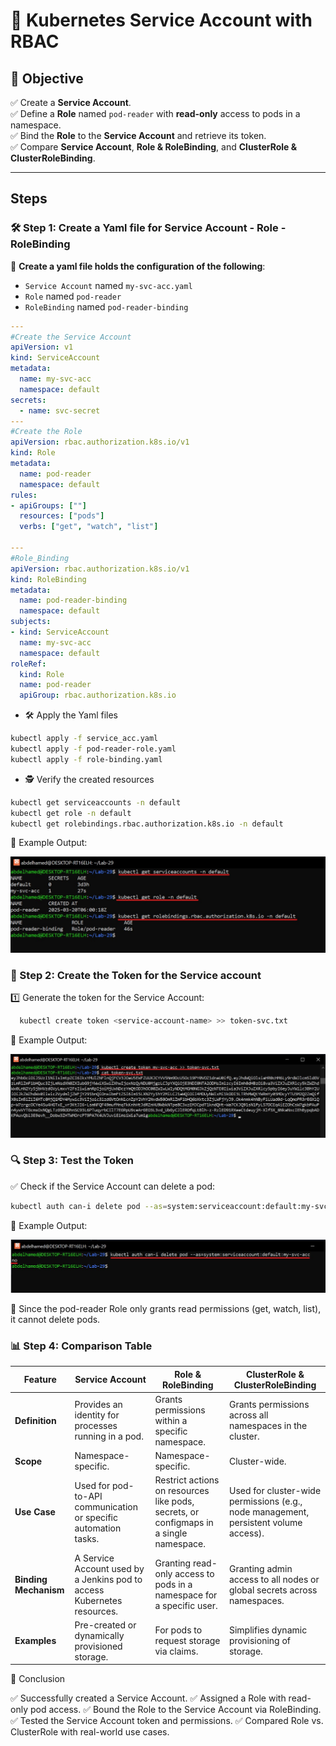 # 🔐 Kubernetes Service Account with RBAC  

## 🎯 Objective  
✅ Create a **Service Account**.  
✅ Define a **Role** named `pod-reader` with **read-only** access to pods in a namespace.  
✅ Bind the **Role** to the **Service Account** and retrieve its token.  
✅ Compare **Service Account**, **Role & RoleBinding**, and **ClusterRole & ClusterRoleBinding**.  

---

## Steps  

### 🛠️ Step 1: Create a Yaml file for Service Account - Role - RoleBinding

🔹 **Create a yaml file holds the configuration of the following**:

- `Service Account` named `my-svc-acc.yaml`
- `Role` named `pod-reader`
- `RoleBinding` named `pod-reader-binding`

```yaml
---
#Create the Service Account
apiVersion: v1
kind: ServiceAccount
metadata:
  name: my-svc-acc
  namespace: default
secrets:
  - name: svc-secret
---
#Create the Role
apiVersion: rbac.authorization.k8s.io/v1
kind: Role
metadata:
  name: pod-reader
  namespace: default
rules:
- apiGroups: [""]
  resources: ["pods"]
  verbs: ["get", "watch", "list"]

---
#Role_Binding
apiVersion: rbac.authorization.k8s.io/v1
kind: RoleBinding
metadata:
  name: pod-reader-binding
  namespace: default
subjects:
- kind: ServiceAccount
  name: my-svc-acc
  namespace: default
roleRef:
  kind: Role
  name: pod-reader
  apiGroup: rbac.authorization.k8s.io
```

- 🛠️ Apply the Yaml files

```bash
kubectl apply -f service_acc.yaml
kubectl apply -f pod-reader-role.yaml
kubectl apply -f role-binding.yaml
```

- 🕵️ Verify the created resources

```bash
kubectl get serviceaccounts -n default
kubectl get role -n default
kubectl get rolebindings.rbac.authorization.k8s.io -n default 
```
📸 Example Output:

![image](./images/Verify.jpg)

### 🔑 Step 2: Create the Token for the Service account
1️⃣ Generate the token for the Service Account:
```bash
  kubectl create token <service-account-name> >> token-svc.txt
```

📸 Example Output:

![image](./images/token.jpg)

### 🔍 Step 3: Test the Token
✅ Check if the Service Account can delete a pod:
```bash
kubectl auth can-i delete pod --as=system:serviceaccount:default:my-svc-acc
```
📸 Example Output:

![image](./images/test-token.jpg)

🚫 Since the pod-reader Role only grants read permissions (get, watch, list), it cannot delete pods.

### 📊 Step 4: Comparison Table

| Feature             | Service Account            |     Role & RoleBinding		     | ClusterRole & ClusterRoleBinding                                               |
|---------------------|-----------------------------------|----------------------------------------|-----------------------------------------------------------|
| **Definition**      | Provides an identity for processes running in a pod.	|Grants permissions within a specific namespace.	| Grants permissions across all namespaces in the cluster.|
| **Scope**    | Namespace-specific.		              | Namespace-specific.	                     | Cluster-wide.                          |
| **Use Case**          | Used for pod-to-API communication or specific automation tasks.	         	|	Restrict actions on resources like pods, secrets, or configmaps in a single namespace.	         | Used for cluster-wide permissions (e.g., node management, persistent volume access).            |
| **Binding Mechanism**   | A Service Account used by a Jenkins pod to access Kubernetes resources.			|	Granting read-only access to pods in a namespace for a specific user.      | Granting admin access to all nodes or global secrets across namespaces. |
| **Examples**        | Pre-created or dynamically provisioned storage.	|	For pods to request storage via claims.| Simplifies dynamic provisioning of storage. |

🎉 Conclusion

✅ Successfully created a Service Account. 
✅ Assigned a Role with read-only pod access. 
✅ Bound the Role to the Service Account via RoleBinding. 
✅ Tested the Service Account token and permissions. 
✅ Compared Role vs. ClusterRole with real-world use cases.